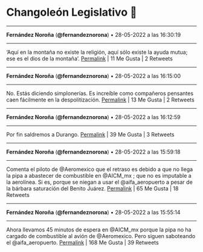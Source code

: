 # Changoleón Legislativo 🙈
*****
**Fernández Noroña** (**@fernandeznorona**) • 28-05-2022 a las 16:30:19
*****
‘Aquí en la montaña no existe la religión, aquí sólo existe la ayuda mutua; ese es el dios de la montaña’.
[Permalink](https://twitter.com/fernandeznorona/status/1530708077728743426) | 11 Me Gusta | 2 Retweets
*****
**Fernández Noroña** (**@fernandeznorona**) • 28-05-2022 a las 16:15:00
*****
No. Estás diciendo simplonerías. Es increíble como compañeros pensantes caen fácilmente en la despolitización.
[Permalink](https://twitter.com/fernandeznorona/status/1530704220885766144) | 13 Me Gusta | 2 Retweets
*****
**Fernández Noroña** (**@fernandeznorona**) • 28-05-2022 a las 16:12:59
*****
Por fin saldremos a Durango.
[Permalink](https://twitter.com/fernandeznorona/status/1530703715065372673) | 39 Me Gusta | 3 Retweets
*****
**Fernández Noroña** (**@fernandeznorona**) • 28-05-2022 a las 15:59:18
*****
Comenta el piloto de @Aeromexico que el retraso es debido a que no llega la pipa a abastecer de combustible en @AICM_mx ; que no es imputable a la aerolínea. Si es, porque se niegan a usar el @aifa_aeropuerto a pesar de la bárbara saturación del Benito Juárez.
[Permalink](https://twitter.com/fernandeznorona/status/1530700271332081664) | 65 Me Gusta | 18 Retweets
*****
**Fernández Noroña** (**@fernandeznorona**) • 28-05-2022 a las 15:55:14
*****
Ahora llevamos 45 minutos de espera en @AICM_mx porque la pipa no ha cargado de combustible al avión de @Aeromexico. Pero siguen saboteando el @aifa_aeropuerto.
[Permalink](https://twitter.com/fernandeznorona/status/1530699248328753152) | 168 Me Gusta | 39 Retweets